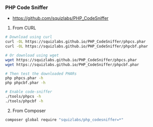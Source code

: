 ### PHP Code Sniffer

- https://github.com/squizlabs/PHP_CodeSniffer

1. From CURL
```bash 
# Download using curl
curl -OL https://squizlabs.github.io/PHP_CodeSniffer/phpcs.phar
curl -OL https://squizlabs.github.io/PHP_CodeSniffer/phpcbf.phar

# Or download using wget
wget https://squizlabs.github.io/PHP_CodeSniffer/phpcs.phar
wget https://squizlabs.github.io/PHP_CodeSniffer/phpcbf.phar

# Then test the downloaded PHARs
php phpcs.phar -h
php phpcbf.phar -h

# Enable code-sniffer
./tools/phpcs -h
./tools/phpcbf -h
```


2. From Composer 
```bash 
composer global require "squizlabs/php_codesniffer=*"
```